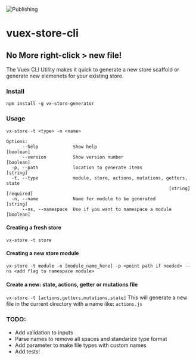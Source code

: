 ![Publishing](https://github.com/vaugenwake/vuex-store-cli/workflows/Node.js%20Package/badge.svg)

# vuex-store-cli

## No More right-click > new file!

The Vuex CLI Utility makes it quick to generate a new store scaffold or generate new elemenets for your existing store.

### Install
`npm install -g vx-store-generator`

### Usage
```
vx-store -t <type> -n <name>

Options:
      --help             Show help                                     [boolean]
      --version          Show version number                           [boolean]
  -p, --path             location to generate items                     [string]
  -t, --type             module, store, actions, mutations, getters, state
                                                             [string] [required]
  -n, --name             Name for module to be generated                [string]
      --ns, --namespace  Use if you want to namespace a module         [boolean]
```

#### Creating a fresh store
`vx-store -t store`

#### Creating a new store module
`vx-store -t module -n [module_name_here] -p <point path if needed> --ns <add flag to namespace module>`

#### Create a new: state, actions, getter or mutations file
`vx-store -t [actions,getters,mutations,state]`
This will generate a new file in the current directory with a name like: `actions.js`

### TODO:
- Add validation to inputs
- Parse names to remove all spaces and standarize type format
- Add parameter to make file types with custom names
- Add tests!
